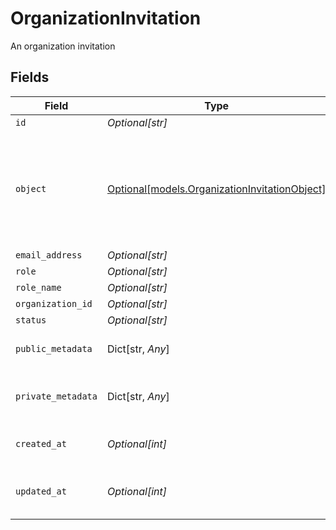 # OrganizationInvitation

An organization invitation


## Fields

| Field                                                                                      | Type                                                                                       | Required                                                                                   | Description                                                                                | Example                                                                                    |
| ------------------------------------------------------------------------------------------ | ------------------------------------------------------------------------------------------ | ------------------------------------------------------------------------------------------ | ------------------------------------------------------------------------------------------ | ------------------------------------------------------------------------------------------ |
| `id`                                                                                       | *Optional[str]*                                                                            | :heavy_minus_sign:                                                                         | N/A                                                                                        | inv_12345                                                                                  |
| `object`                                                                                   | [Optional[models.OrganizationInvitationObject]](../models/organizationinvitationobject.md) | :heavy_minus_sign:                                                                         | String representing the object's type. Objects of the same type share the same value.<br/> | organization_invitation                                                                    |
| `email_address`                                                                            | *Optional[str]*                                                                            | :heavy_minus_sign:                                                                         | N/A                                                                                        | user@example.com                                                                           |
| `role`                                                                                     | *Optional[str]*                                                                            | :heavy_minus_sign:                                                                         | N/A                                                                                        | admin                                                                                      |
| `role_name`                                                                                | *Optional[str]*                                                                            | :heavy_minus_sign:                                                                         | N/A                                                                                        |                                                                                            |
| `organization_id`                                                                          | *Optional[str]*                                                                            | :heavy_minus_sign:                                                                         | N/A                                                                                        | org_12345                                                                                  |
| `status`                                                                                   | *Optional[str]*                                                                            | :heavy_minus_sign:                                                                         | N/A                                                                                        | pending                                                                                    |
| `public_metadata`                                                                          | Dict[str, *Any*]                                                                           | :heavy_minus_sign:                                                                         | N/A                                                                                        | {<br/>"key": "value"<br/>}                                                                 |
| `private_metadata`                                                                         | Dict[str, *Any*]                                                                           | :heavy_minus_sign:                                                                         | N/A                                                                                        | {<br/>"private_key": "secret_value"<br/>}                                                  |
| `created_at`                                                                               | *Optional[int]*                                                                            | :heavy_minus_sign:                                                                         | Unix timestamp of creation.                                                                | 1622547600                                                                                 |
| `updated_at`                                                                               | *Optional[int]*                                                                            | :heavy_minus_sign:                                                                         | Unix timestamp of last update.                                                             | 1622551200                                                                                 |